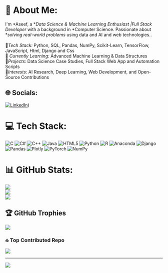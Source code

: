 # 💫 About Me:
I'm *Aseef, a **Data Science & Machine Learning Enthusiast |Full Stack Developer* with a background in *Computer Science. Passionate about **solving real-world problems* using data and AI and web technologies..  <br><br>🔹*Tech Stack:* Python, SQL, Pandas, NumPy, Scikit-Learn, TensorFlow, JavaScript, Html, Django and Css <br>🔹 *Currently Learning:* Advanced Machine Learning & Data Structures  <br>🔹*Projects:* Data Science Case Studies, Full Stack Web App and Automation Scripts<br> 🔹*Interests:* AI Research, Deep Learning, Web Development, and Open-Source Contributions<br>

## 🌐 Socials:
[![LinkedIn]([https://img.shields.io/badge/LinkedIn-%230077B5.svg?logo=linkedin&logoColor=white)](https://in.linkedin.com/in/aseefbandey)) 

# 💻 Tech Stack:
![C](https://img.shields.io/badge/c-%2300599C.svg?style=for-the-badge&logo=c&logoColor=white) ![C#](https://img.shields.io/badge/c%23-%23239120.svg?style=for-the-badge&logo=csharp&logoColor=white) ![C++](https://img.shields.io/badge/c++-%2300599C.svg?style=for-the-badge&logo=c%2B%2B&logoColor=white) ![Java](https://img.shields.io/badge/java-%23ED8B00.svg?style=for-the-badge&logo=openjdk&logoColor=white) ![HTML5](https://img.shields.io/badge/html5-%23E34F26.svg?style=for-the-badge&logo=html5&logoColor=white) ![Python](https://img.shields.io/badge/python-3670A0?style=for-the-badge&logo=python&logoColor=ffdd54) ![R](https://img.shields.io/badge/r-%23276DC3.svg?style=for-the-badge&logo=r&logoColor=white) ![Anaconda](https://img.shields.io/badge/Anaconda-%2344A833.svg?style=for-the-badge&logo=anaconda&logoColor=white) ![Django](https://img.shields.io/badge/django-%23092E20.svg?style=for-the-badge&logo=django&logoColor=white) ![Pandas](https://img.shields.io/badge/pandas-%23150458.svg?style=for-the-badge&logo=pandas&logoColor=white) ![Plotly](https://img.shields.io/badge/Plotly-%233F4F75.svg?style=for-the-badge&logo=plotly&logoColor=white) ![PyTorch](https://img.shields.io/badge/PyTorch-%23EE4C2C.svg?style=for-the-badge&logo=PyTorch&logoColor=white) ![NumPy](https://img.shields.io/badge/numpy-%23013243.svg?style=for-the-badge&logo=numpy&logoColor=white)
# 📊 GitHub Stats:
![](https://github-readme-stats.vercel.app/api?username=AseefBandey&theme=dark&hide_border=false&include_all_commits=false&count_private=false)<br/>
![](https://nirzak-streak-stats.vercel.app/?user=AseefBandey&theme=dark&hide_border=false)<br/>
![](https://github-readme-stats.vercel.app/api/top-langs/?username=AseefBandey&theme=dark&hide_border=false&include_all_commits=false&count_private=false&layout=compact)

## 🏆 GitHub Trophies
![](https://github-profile-trophy.vercel.app/?username=AseefBandey&theme=radical&no-frame=false&no-bg=true&margin-w=4)

### 🔝 Top Contributed Repo
![](https://github-contributor-stats.vercel.app/api?username=AseefBandey&limit=5&theme=dark&combine_all_yearly_contributions=true)

---
[![](https://visitcount.itsvg.in/api?id=AseefBandey&icon=0&color=0)](https://visitcount.itsvg.in)

<!-- Proudly created with GPRM ( https://gprm.itsvg.in ) -->
